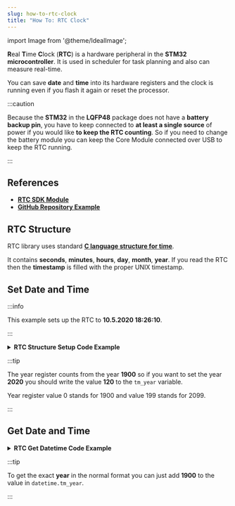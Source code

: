 ```yaml
---
slug: how-to-rtc-clock
title: "How To: RTC Clock"
---
```

import Image from '@theme/IdealImage';

**R**eal **T**ime **C**lock (**RTC**) is a hardware peripheral in the **STM32 microcontroller**. It is used in scheduler for task planning and also can measure real-time.

You can save **date** and **time** into its hardware registers and the clock is running even if you flash it again or reset the processor.

:::caution

  Because the **STM32** in the **LQFP48** package does not have a **battery backup pin**, you have to keep connected to **at least a single source** of power if you would like **to keep the RTC counting**. So if you need to change the battery module you can keep the Core Module connected over USB to keep the RTC running.

:::

## References
- [**RTC SDK Module**](https://sdk.hardwario.com/group__twr__onewire__relay.html)
- [**GitHub Repository Example**](https://github.com/hardwario/twr-lcd-clock-with-stopwatch/blob/main/src/application.c)

## RTC Structure

RTC library uses standard [**C language structure for time**](https://www.tutorialspoint.com/c_standard_library/time_h.htm).

It contains **seconds**, **minutes**, **hours**, **day**, **month**, **year**. If you read the RTC then the **timestamp** is filled with the proper UNIX timestamp.

## Set Date and Time

:::info

This example sets up the RTC to **10.5.2020 18:26:10**.

:::

<details>
<summary>
<b>
RTC Structure Setup Code Example
</b>
</summary>
<p>

  ```c showLineNumbers
  struct tm datetime;

  datetime.tm_hour = 18;
  datetime.tm_min = 26;
  datetime.tm_sec = 10;

  datetime.tm_mon = 10;
  datetime.tm_mday = 5;
  datetime.tm_year = 120;

  twr_rtc_set_datetime(&datetime, 0);
  ```
</p>
</details>

:::tip

The year register counts from the year **1900** so if you want to set the year **2020** you should write the value **120** to the `tm_year` variable.

Year register value 0 stands for 1900 and value 199 stands for 2099.

:::

## Get Date and Time

<details>
<summary>
<b>
RTC Get Datetime Code Example
</b>
</summary>
<p>

  ```c showLineNumbers
  struct tm datetime;
  twr_rtc_get_datetime(&datetime);
  twr_log_debug("$DATE: \"%d-%02d-%02dT%02d:%02d:%02dZ\"", datetime.tm_year, datetime.tm_mon, datetime.tm_mday, datetime.tm_hour, datetime.tm_min, datetime.tm_sec);
  ```

</p>
</details>

:::tip

To get the exact **year** in the normal format you can just add **1900** to the value in `datetime.tm_year`.

:::
